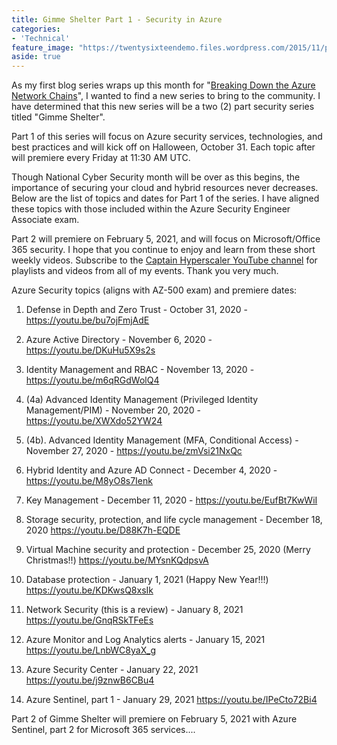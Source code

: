 ```yaml
---
title: Gimme Shelter Part 1 - Security in Azure
categories:
- 'Technical'
feature_image: "https://twentysixteendemo.files.wordpress.com/2015/11/post.png"
aside: true
---
```




As my first blog series wraps up this month for "<a href="https://captainhyperscaler.github.io/2020/08/06/breaking-down-the-azure-network-chain-youtube-series/" target="_blank" rel="noreferrer noopener">Breaking Down the Azure Network Chains</a>", I wanted to find a new series to bring to the community.  I have determined that this new series will be a two (2) part security series titled "Gimme Shelter". 

Part 1 of this series will focus on Azure security services, technologies, and best practices and will kick off on Halloween, October 31.  Each topic after will premiere every Friday at 11:30 AM UTC.  

Though National Cyber Security month will be over as this begins, the importance of securing your cloud and hybrid resources never decreases.  Below are the list of topics and dates for Part 1 of the series.  I have aligned these topics with those included within the Azure Security Engineer Associate exam. 

Part 2 will premiere on February 5, 2021, and will focus on Microsoft/Office 365 security.  I hope that you continue to enjoy and learn from these short weekly videos.  Subscribe to the <a rel="noreferrer noopener" href="https://www.youtube.com/channel/UCIWicD_sUxH6EMH4ndG5NxQ" target="_blank">Captain Hyperscaler YouTube channel</a> for playlists and videos from all of my events. Thank you very much. 

Azure Security topics (aligns with AZ-500 exam) and premiere dates:

1. Defense in Depth and Zero Trust - October 31, 2020 - <a href="https://youtu.be/bu7ojFmjAdE" target="_blank" rel="noreferrer noopener">https://youtu.be/bu7ojFmjAdE </a>

2. Azure Active Directory - November 6, 2020 - <a href="https://youtu.be/DKuHu5X9s2s" target="_blank" rel="noreferrer noopener">https://youtu.be/DKuHu5X9s2s</a>

3. Identity Management and RBAC - November 13, 2020 - <a href="https://youtu.be/m6qRGdWolQ4" target="_blank" rel="noreferrer noopener">https://youtu.be/m6qRGdWolQ4</a>

4. (4a) Advanced Identity Management (Privileged Identity Management/PIM) - November 20, 2020 - <a href="https://youtu.be/XWXdo52YW24" target="_blank" rel="noreferrer noopener">https://youtu.be/XWXdo52YW24</a>

1. (4b). Advanced Identity Management (MFA, Conditional Access) - November 27, 2020 - <a href="https://youtu.be/zmVsi21NxQc" target="_blank" rel="noreferrer noopener">https://youtu.be/zmVsi21NxQc</a>

5. Hybrid Identity and Azure AD Connect - December 4, 2020 - <a href="https://youtu.be/M8yO8s7Ienk" target="_blank" rel="noreferrer noopener">https://youtu.be/M8yO8s7Ienk</a>

6. Key Management - December 11, 2020 - <a href="https://youtu.be/EufBt7KwWiI" target="_blank" rel="noreferrer noopener">https://youtu.be/EufBt7KwWiI</a>

7. Storage security, protection, and life cycle management - December 18, 2020 <a href="https://youtu.be/D88K7h-EQDE" target="_blank" rel="noreferrer noopener">https://youtu.be/D88K7h-EQDE</a>

8. Virtual Machine security and protection - December 25, 2020 (Merry Christmas!!) <a href="https://youtu.be/MYsnKQdpsvA" target="_blank" rel="noreferrer noopener">https://youtu.be/MYsnKQdpsvA</a>

9. Database protection - January 1, 2021 (Happy New Year!!!) <a href="https://youtu.be/KDKwsQ8xsIk" target="_blank" rel="noreferrer noopener">https://youtu.be/KDKwsQ8xsIk</a>

10. Network Security (this is a review) - January 8, 2021 <a href="https://youtu.be/GnqRSkTFeEs" target="_blank" rel="noreferrer noopener">https://youtu.be/GnqRSkTFeEs</a>

11. Azure Monitor and Log Analytics alerts - January 15, 2021 <a rel="noreferrer noopener" href="https://youtu.be/LnbWC8yaX_g" target="_blank">https://youtu.be/LnbWC8yaX_g</a>

12. Azure Security Center - January 22, 2021 <a href="https://youtu.be/j9znwB6CBu4" target="_blank" rel="noreferrer noopener">https://youtu.be/j9znwB6CBu4</a>

13. Azure Sentinel, part 1 - January 29, 2021 <a href="https://youtu.be/IPeCto72Bi4" target="_blank" rel="noreferrer noopener">https://youtu.be/IPeCto72Bi4</a>

Part 2 of Gimme Shelter will premiere on February 5, 2021 with Azure Sentinel, part 2 for Microsoft 365 services....
